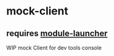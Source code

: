 # mock-client
## requires [module-launcher](https://github.com/Infara-Security/module-launcher) <br>
WIP mock Client for dev tools console 
